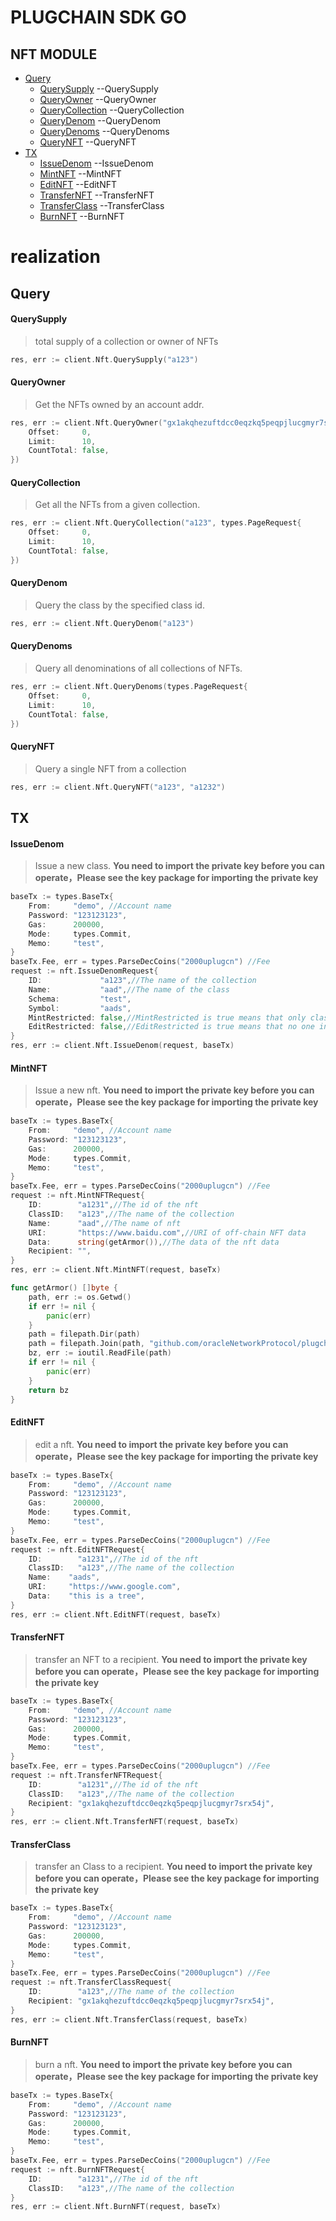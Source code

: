 # PLUGCHAIN SDK GO

## NFT MODULE

- [Query](#query)
    - [QuerySupply](#supply) --QuerySupply
    - [QueryOwner](#owner) --QueryOwner
    - [QueryCollection](#collection) --QueryCollection
    - [QueryDenom](#denom) --QueryDenom
    - [QueryDenoms](#denoms) --QueryDenoms
    - [QueryNFT](#nft) --QueryNFT
- [TX](#tx)
    - [IssueDenom](#issue) --IssueDenom
    - [MintNFT](#mint) --MintNFT
    - [EditNFT](#edit) --EditNFT
    - [TransferNFT](#transfer_nft) --TransferNFT
    - [TransferClass](#transfer_class) --TransferClass
    - [BurnNFT](#burn) --BurnNFT

# realization

## Query<a name="query"></a><br/>

#### QuerySupply<a name="supply"></a><br/>
>total supply of a collection or owner of NFTs
```go
res, err := client.Nft.QuerySupply("a123")
```

#### QueryOwner<a name="owner"></a><br/>
>Get the NFTs owned by an account addr.
```go
res, err := client.Nft.QueryOwner("gx1akqhezuftdcc0eqzkq5peqpjlucgmyr7srx54j", "a123", types.PageRequest{
	Offset:     0,
	Limit:      10,
	CountTotal: false,
})
```

#### QueryCollection<a name="collection"></a><br/>
>Get all the NFTs from a given collection.
```go
res, err := client.Nft.QueryCollection("a123", types.PageRequest{
	Offset:     0,
	Limit:      10,
	CountTotal: false,
})
```


#### QueryDenom<a name="denom"></a><br/>
>Query the class by the specified class id.
```go
res, err := client.Nft.QueryDenom("a123")
```

#### QueryDenoms<a name="denoms"></a><br/>
>Query all denominations of all collections of NFTs.
```go
res, err := client.Nft.QueryDenoms(types.PageRequest{
	Offset:     0,
	Limit:      10,
	CountTotal: false,
})
```

#### QueryNFT<a name="nft"></a><br/>
>Query a single NFT from a collection
```go
res, err := client.Nft.QueryNFT("a123", "a1232")
```



## TX<a name="tx"></a><br/>

#### IssueDenom<a name="issue"></a><br/>
>Issue a new class.
**You need to import the private key before you can operate，Please see the key package for importing the private key**
```go
baseTx := types.BaseTx{
    From:     "demo", //Account name 
    Password: "123123123",
    Gas:      200000,
    Mode:     types.Commit,
    Memo:     "test",
}
baseTx.Fee, err = types.ParseDecCoins("2000uplugcn") //Fee
request := nft.IssueDenomRequest{
	ID:             "a123",//The name of the collection
	Name:           "aad",//The name of the class
	Schema:         "test",
	Symbol:         "aads",
	MintRestricted: false,//MintRestricted is true means that only class owners can issue NFTs under this category, false means anyone can
	EditRestricted: false,//EditRestricted is true means that no one in this category can edit the NFT, false means that only the owner of this NFT can edit
}
res, err := client.Nft.IssueDenom(request, baseTx)
```

#### MintNFT<a name="mint"></a><br/>
>Issue a new nft.
**You need to import the private key before you can operate，Please see the key package for importing the private key**
```go
baseTx := types.BaseTx{
    From:     "demo", //Account name 
    Password: "123123123",
    Gas:      200000,
    Mode:     types.Commit,
    Memo:     "test",
}
baseTx.Fee, err = types.ParseDecCoins("2000uplugcn") //Fee
request := nft.MintNFTRequest{
    ID:        "a1231",//The id of the nft
    ClassID:   "a123",//The name of the collection
    Name:      "aad",//The name of nft
    URI:       "https://www.baidu.com",//URI of off-chain NFT data
    Data:      string(getArmor()),//The data of the nft data 
    Recipient: "",
}
res, err := client.Nft.MintNFT(request, baseTx)

func getArmor() []byte {
    path, err := os.Getwd()
    if err != nil {
        panic(err)
    }
    path = filepath.Dir(path)
    path = filepath.Join(path, "github.com/oracleNetworkProtocol/plugchain-sdk-go/test/aad.info")
    bz, err := ioutil.ReadFile(path)
    if err != nil {
        panic(err)
    }
    return bz
}
```

#### EditNFT<a name="edit"></a><br/>
>edit a nft.
**You need to import the private key before you can operate，Please see the key package for importing the private key**
```go
baseTx := types.BaseTx{
    From:     "demo", //Account name 
    Password: "123123123",
    Gas:      200000,
    Mode:     types.Commit,
    Memo:     "test",
}
baseTx.Fee, err = types.ParseDecCoins("2000uplugcn") //Fee
request := nft.EditNFTRequest{
    ID:        "a1231",//The id of the nft
    ClassID:   "a123",//The name of the collection
    Name:    "aads",
    URI:     "https://www.google.com",
    Data:    "this is a tree",
}
res, err := client.Nft.EditNFT(request, baseTx)
```

#### TransferNFT<a name="transfer_nft"></a><br/>
>transfer an NFT to a recipient.
**You need to import the private key before you can operate，Please see the key package for importing the private key**
```go
baseTx := types.BaseTx{
    From:     "demo", //Account name 
    Password: "123123123",
    Gas:      200000,
    Mode:     types.Commit,
    Memo:     "test",
}
baseTx.Fee, err = types.ParseDecCoins("2000uplugcn") //Fee
request := nft.TransferNFTRequest{
    ID:        "a1231",//The id of the nft
    ClassID:   "a123",//The name of the collection
    Recipient: "gx1akqhezuftdcc0eqzkq5peqpjlucgmyr7srx54j",
}
res, err := client.Nft.TransferNFT(request, baseTx)
```

#### TransferClass<a name="transfer_class"></a><br/>
>transfer an Class to a recipient.
**You need to import the private key before you can operate，Please see the key package for importing the private key**
```go
baseTx := types.BaseTx{
    From:     "demo", //Account name 
    Password: "123123123",
    Gas:      200000,
    Mode:     types.Commit,
    Memo:     "test",
}
baseTx.Fee, err = types.ParseDecCoins("2000uplugcn") //Fee
request := nft.TransferClassRequest{
    ID:        "a123",//The name of the collection
    Recipient: "gx1akqhezuftdcc0eqzkq5peqpjlucgmyr7srx54j",
}
res, err := client.Nft.TransferClass(request, baseTx)
```

#### BurnNFT<a name="burn"></a><br/>
>burn a nft.
**You need to import the private key before you can operate，Please see the key package for importing the private key**
```go
baseTx := types.BaseTx{
    From:     "demo", //Account name 
    Password: "123123123",
    Gas:      200000,
    Mode:     types.Commit,
    Memo:     "test",
}
baseTx.Fee, err = types.ParseDecCoins("2000uplugcn") //Fee
request := nft.BurnNFTRequest{
    ID:        "a1231",//The id of the nft
    ClassID:   "a123",//The name of the collection
}
res, err := client.Nft.BurnNFT(request, baseTx)
```
